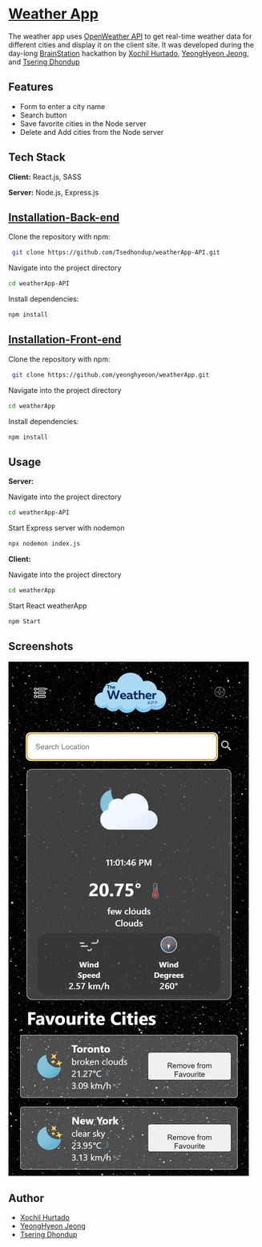 
# [Weather App](https://github.com/yeonghyeoon/weatherApp.git) 


The weather app uses [OpenWeather API](https://openweathermap.org/api) to get real-time weather data for different cities and display it on the client site. It was developed during the day-long [BrainStation](https://brainstation.io/online/software-engineering-bootcamp) hackathon 
by [Xochil Hurtado](https://github.com/xrhurtado), [YeongHyeon Jeong](https://github.com/yeonghyeoon), and [Tsering Dhondup](https://github.com/Tsedhondup)
## Features

- Form to enter a city name
- Search button
- Save favorite cities in the Node server
- Delete and Add cities from the Node server
## Tech Stack

**Client:** React.js, SASS

**Server:** Node.js, Express.js












## [Installation-Back-end](https://github.com/Tsedhondup/weatherApp-API.git)

Clone the repository with npm:

```bash
 git clone https://github.com/Tsedhondup/weatherApp-API.git

```
Navigate into the project directory

```bash
cd weatherApp-API

```
Install dependencies:
```bash
npm install
```
    
## [Installation-Front-end](https://github.com/yeonghyeoon/weatherApp.git)

Clone the repository with npm:

```bash
 git clone https://github.com/yeonghyeoon/weatherApp.git

```
Navigate into the project directory

```bash
cd weatherApp

```
Install dependencies:
```bash
npm install
```
    
## Usage
**Server:**

Navigate into the project directory
```bash
cd weatherApp-API
```
Start Express server with nodemon
```bash
npx nodemon index.js
```

**Client:**

Navigate into the project directory
```bash
cd weatherApp
```
Start React weatherApp
```bash
npm Start
```
## Screenshots

![App Screenshot](https://raw.githubusercontent.com/Tsedhondup/Portfolio/refs/heads/develop/src/assets/image/weather-app.jpg)


## Author

- [Xochil Hurtado](https://github.com/xrhurtado)
- [YeongHyeon Jeong](https://github.com/yeonghyeoon)
- [Tsering Dhondup](https://github.com/Tsedhondup)

